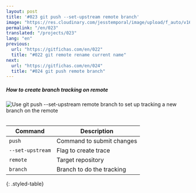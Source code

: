 ```yaml
---
layout: post
title: '#023 git push --set-upstream remote branch'
image: "https://res.cloudinary.com/jesstemporal/image/upload/f_auto/v1642878598/gitfichas/en/023/thumbnail_ep3jvp.jpg"
permalink: "/en/023"
translated: "/projects/023"
lang: "en"
previous:
  url: "https://gitfichas.com/en/022"
  title: "#022 git remote rename current name"
next:
  url: "https://gitfichas.com/en/024"
  title: "#024 git push remote branch"
---
```

##### How to create branch tracking on remote

<img alt="Use git push --set-upstream remote branch to set up tracking a new branch on the remote" src="https://res.cloudinary.com/jesstemporal/image/upload/v1642878598/gitfichas/en/023/full_hzztch.jpg"><br><br>

| Command | Description |
|---------|-------------|
| `push` | Command to submit changes |
| `--set-upstream` | Flag to create trace |
| `remote` | Target repository |
| `branch` | Branch to do the tracking |
{: .styled-table}

